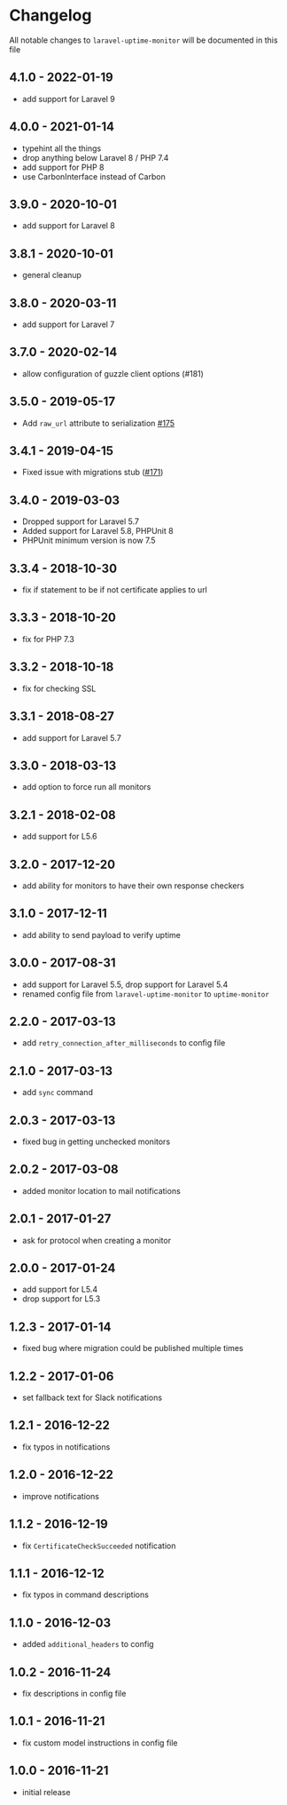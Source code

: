# Changelog

All notable changes to `laravel-uptime-monitor` will be documented in this file

## 4.1.0 - 2022-01-19

- add support for Laravel 9

## 4.0.0 - 2021-01-14

- typehint all the things
- drop anything below Laravel 8 / PHP 7.4
- add support for PHP 8
- use CarbonInterface instead of Carbon

## 3.9.0 - 2020-10-01

- add support for Laravel 8

## 3.8.1 - 2020-10-01

- general cleanup

## 3.8.0 - 2020-03-11

- add support for Laravel 7

## 3.7.0 - 2020-02-14

- allow configuration of guzzle client options (#181)

## 3.5.0 - 2019-05-17

- Add `raw_url` attribute to serialization [#175](https://github.com/spatie/laravel-uptime-monitor/pull/175)

## 3.4.1 - 2019-04-15

- Fixed issue with migrations stub ([#171](https://github.com/spatie/laravel-uptime-monitor/pull/171))

## 3.4.0 - 2019-03-03

- Dropped support for Laravel 5.7
- Added support for Laravel 5.8, PHPUnit 8
- PHPUnit minimum version is now 7.5

## 3.3.4 - 2018-10-30

- fix if statement to be if not certificate applies to url

## 3.3.3 - 2018-10-20

- fix for PHP 7.3

## 3.3.2 - 2018-10-18

- fix for checking SSL

## 3.3.1 - 2018-08-27

- add support for Laravel 5.7

## 3.3.0 - 2018-03-13

- add option to force run all monitors

## 3.2.1 - 2018-02-08

- add support for L5.6

## 3.2.0 - 2017-12-20

- add ability for monitors to have their own response checkers

## 3.1.0 - 2017-12-11

- add ability to send payload to verify uptime

## 3.0.0 - 2017-08-31

- add support for Laravel 5.5, drop support for Laravel 5.4
- renamed config file from `laravel-uptime-monitor` to `uptime-monitor`

## 2.2.0 - 2017-03-13

- add `retry_connection_after_milliseconds` to config file

## 2.1.0 - 2017-03-13

- add `sync` command

## 2.0.3 - 2017-03-13

- fixed bug in getting unchecked monitors

## 2.0.2 - 2017-03-08

- added monitor location to mail notifications

## 2.0.1 - 2017-01-27

- ask for protocol when creating a monitor

## 2.0.0 - 2017-01-24

- add support for L5.4
- drop support for L5.3

## 1.2.3 - 2017-01-14

- fixed bug where migration could be published multiple times

## 1.2.2 - 2017-01-06

- set fallback text for Slack notifications

## 1.2.1 - 2016-12-22

- fix typos in notifications

## 1.2.0 - 2016-12-22

- improve notifications

## 1.1.2 - 2016-12-19

- fix `CertificateCheckSucceeded` notification

## 1.1.1 - 2016-12-12

- fix typos in command descriptions

## 1.1.0 - 2016-12-03

- added `additional_headers` to config

## 1.0.2 - 2016-11-24

- fix descriptions in config file

## 1.0.1 - 2016-11-21

- fix custom model instructions in config file

## 1.0.0 - 2016-11-21

- initial release
